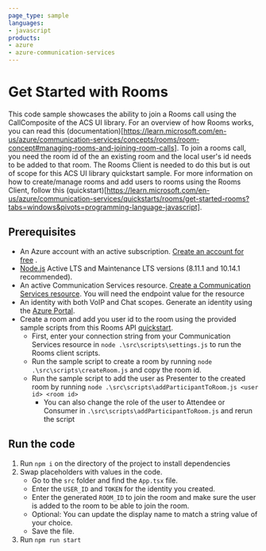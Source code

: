 ```yaml
---
page_type: sample
languages:
- javascript
products:
- azure
- azure-communication-services
---
```


# Get Started with Rooms

This code sample showcases the ability to join a Rooms call using the CallComposite of the ACS UI library. For an overview of how Rooms works, you can read this 
(documentation)[https://learn.microsoft.com/en-us/azure/communication-services/concepts/rooms/room-concept#managing-rooms-and-joining-room-calls]. To join a rooms call, you need the room id of the an existing room and the local user's id needs to be added to that room. The Rooms Client is needed to do this but is out of scope for this ACS UI library quickstart sample. For more information on how to create/manage rooms and add users to rooms using the Rooms Client, follow this (quickstart)[https://learn.microsoft.com/en-us/azure/communication-services/quickstarts/rooms/get-started-rooms?tabs=windows&pivots=programming-language-javascript].

## Prerequisites

- An Azure account with an active subscription. [Create an account for free](https://azure.microsoft.com/free/?WT.mc_id=A261C142F)  .
- [Node.js](https://nodejs.org/en/) Active LTS and Maintenance LTS versions (8.11.1 and 10.14.1 recommended).
- An active Communication Services resource. [Create a Communication Services resource](https://docs.microsoft.com/azure/communication-services/quickstarts/create-communication-resource). You will need the endpoint value for the resource
- An identity with both VoIP and Chat scopes. Generate an identity using the [Azure Portal](https://docs.microsoft.com/azure/communication-services/quickstarts/identity/quick-create-identity).
- Create a room and add you user id to the room using the provided sample scripts from this Rooms API [quickstart](https://learn.microsoft.com/en-us/azure/communication-services/quickstarts/rooms/get-started-rooms?pivots=programming-language-javascript).
    - First, enter your connection string from your Communication Services resource in `node .\src\scripts\settings.js` to run the Rooms client scripts.
    - Run the sample script to create a room by running `node .\src\scripts\createRoom.js` and copy the room id.
    - Run the sample script to add the user as Presenter to the created room by running `node .\src\scripts\addParticipantToRoom.js <user id> <room id>`
        - You can also change the role of the user to Attendee or Consumer in `.\src\scripts\addParticipantToRoom.js` and rerun the script

## Run the code

1. Run `npm i` on the directory of the project to install dependencies
2. Swap placeholders with values in the code.
    - Go to the `src` folder and find the `App.tsx` file.
    - Enter the `USER_ID` and `TOKEN` for the identity you created.
    - Enter the generated `ROOM_ID` to join the room and make sure the user is added to the room to be able to join the room.
    - Optional: You can update the display name to match a string value of your choice.
    - Save the file.
4. Run `npm run start`
